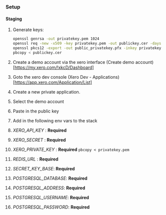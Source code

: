 ### Setup

#### Staging

1. Generate keys:

    ```bash
    openssl genrsa -out privatekey.pem 1024
    openssl req -new -x509 -key privatekey.pem -out publickey.cer -days 1825
    openssl pkcs12 -export -out public_privatekey.pfx -inkey privatekey.pem -in publickey.cer
    pbcopy < publickey.cer
    ```
1. Create a demo account via the xero interface (Create demo account)[https://my.xero.com/!xkcD/Dashboard]
1. Goto the xero dev console (Xero Dev - Applications)[https://app.xero.com/Application/List]
1. Create a new private application.
1. Select the demo account
1. Paste in the public key
1. Add in the following env vars to the stack
  1. *XERO_API_KEY* : __Required__
  1. *XERO_SECRET* : __Required__
  1. *XERO_PRIVATE_KEY* : __Required__ `pbcopy < privatekey.pem`
  1. *REDIS_URL* : __Required__
  1. *SECRET_KEY_BASE*: __Required__
  1. *POSTGRESQL_DATABASE*: __Required__
  1. *POSTGRESQL_ADDRESS*: __Required__
  1. *POSTGRESQL_USERNAME*: __Required__
  1. *POSTGRESQL_PASSWORD*: __Required__
